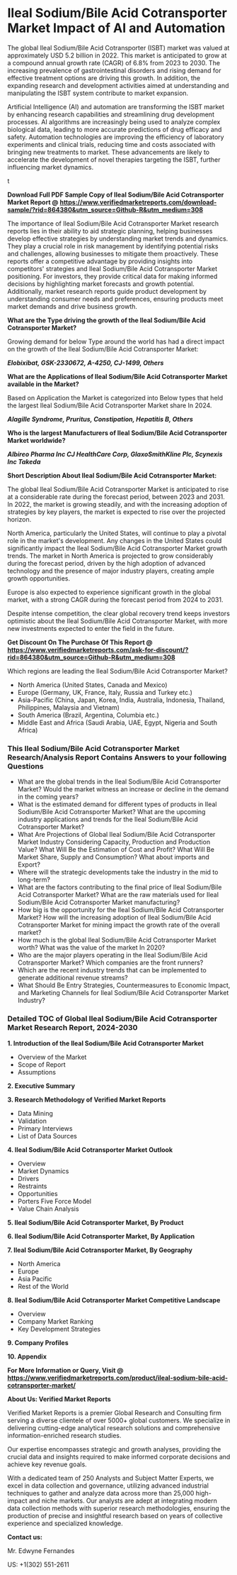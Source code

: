 <meta name="title" content="Global Ileal Sodium/Bile Acid Cotransporter Market Impact of AI and Automation"><meta name="description" content="The global Ileal Sodium/Bile Acid Cotransporter (ISBT) market was valued at approximately USD 5.2 billion in 2022. This market is anticipated to grow at a compound ann"><meta name="title" content="Ileal Sodium/Bile Acid Cotransporter Market Size, Share, Scope, Trends, Growth, Opportunities, Analysis, Forecast"><h1>Ileal Sodium/Bile Acid Cotransporter Market Impact of AI and Automation</h1><p>The global Ileal Sodium/Bile Acid Cotransporter (ISBT) market was valued at approximately USD 5.2 billion in 2022. This market is anticipated to grow at a compound annual growth rate (CAGR) of 6.8% from 2023 to 2030. The increasing prevalence of gastrointestinal disorders and rising demand for effective treatment options are driving this growth. In addition, the expanding research and development activities aimed at understanding and manipulating the ISBT system contribute to market expansion.</p><p>Artificial Intelligence (AI) and automation are transforming the ISBT market by enhancing research capabilities and streamlining drug development processes. AI algorithms are increasingly being used to analyze complex biological data, leading to more accurate predictions of drug efficacy and safety. Automation technologies are improving the efficiency of laboratory experiments and clinical trials, reducing time and costs associated with bringing new treatments to market. These advancements are likely to accelerate the development of novel therapies targeting the ISBT, further influencing market dynamics.</p>t</p><p id="" class=""><strong>Download Full PDF Sample Copy of Ileal Sodium/Bile Acid Cotransporter Market Report @ <a href="https://www.verifiedmarketreports.com/download-sample/?rid=864380&utm_source=Github-R&utm_medium=308" target="_blank">https://www.verifiedmarketreports.com/download-sample/?rid=864380&utm_source=Github-R&utm_medium=308</a></strong></p><p>The importance of&nbsp;Ileal Sodium/Bile Acid Cotransporter Market research reports lies in their ability to aid strategic planning, helping businesses develop effective strategies by understanding market trends and dynamics. They play a crucial role in risk management by identifying potential risks and challenges, allowing businesses to mitigate them proactively. These reports offer a competitive advantage by providing insights into competitors' strategies and Ileal Sodium/Bile Acid Cotransporter Market positioning. For investors, they provide critical data for making informed decisions by highlighting market forecasts and growth potential. Additionally, market research reports guide product development by understanding consumer needs and preferences, ensuring products meet market demands and drive business growth.</p><p><strong>What are the&nbsp;Type driving the growth of the Ileal Sodium/Bile Acid Cotransporter Market?</strong></p><p id="" class="">Growing demand for below Type around the world has had a direct impact on the growth of the Ileal Sodium/Bile Acid Cotransporter Market:</p><em><strong>Elobixibat, GSK-2330672, A-4250, CJ-1499, Others</strong></em></p><strong>What are the&nbsp;Applications&nbsp;of Ileal Sodium/Bile Acid Cotransporter Market available in the Market?</strong></p><p id="" class="">Based on Application the Market is categorized into Below types that held the largest Ileal Sodium/Bile Acid Cotransporter Market share In 2024.</p><em><strong>Alagille Syndrome, Pruritus, Constipation, Hepatitis B, Others</strong></em></p><strong>Who is the largest Manufacturers of Ileal Sodium/Bile Acid Cotransporter Market worldwide?</strong></p><p><em><strong>Albireo Pharma Inc CJ HealthCare Corp, GlaxoSmithKline Plc, Scynexis Inc Takeda</strong></em></p><p id="" class=""><strong>Short Description About Ileal Sodium/Bile Acid Cotransporter Market:</strong></p><p>The global Ileal Sodium/Bile Acid Cotransporter Market is anticipated to rise at a considerable rate during the forecast period, between 2023 and 2031. In 2022, the market is growing steadily, and with the increasing adoption of strategies by key players, the market is expected to rise over the projected horizon.</p><p>North America, particularly the United States, will continue to play a pivotal role in the market's development. Any changes in the United States could significantly impact the Ileal Sodium/Bile Acid Cotransporter Market growth trends. The market in North America is projected to grow considerably during the forecast period, driven by the high adoption of advanced technology and the presence of major industry players, creating ample growth opportunities.</p><p>Europe is also expected to experience significant growth in the global market, with a strong CAGR during the forecast period from 2024 to 2031.</p><p>Despite intense competition, the clear global recovery trend keeps investors optimistic about the Ileal Sodium/Bile Acid Cotransporter Market, with more new investments expected to enter the field in the future.</p><p id="" class=""><strong>Get Discount On The Purchase Of This Report @ <a href="https://www.verifiedmarketreports.com/ask-for-discount/?rid=864380&utm_source=Github-R&utm_medium=308" target="_blank">https://www.verifiedmarketreports.com/ask-for-discount/?rid=864380&utm_source=Github-R&utm_medium=308</a></strong></p>Which regions are leading the Ileal Sodium/Bile Acid Cotransporter Market?</p><ul><li>North America (United States, Canada and Mexico)</li><li>Europe (Germany, UK, France, Italy, Russia and Turkey etc.)</li><li>Asia-Pacific (China, Japan, Korea, India, Australia, Indonesia, Thailand, Philippines, Malaysia and Vietnam)</li><li>South America (Brazil, Argentina, Columbia etc.)</li><li>Middle East and Africa (Saudi Arabia, UAE, Egypt, Nigeria and South Africa)</li></ul><h3 id="" class="">This Ileal Sodium/Bile Acid Cotransporter Market Research/Analysis Report Contains Answers to your following Questions</h3><ul><li>What are the global trends in the Ileal Sodium/Bile Acid Cotransporter Market? Would the market witness an increase or decline in the demand in the coming years?</li><li>What is the estimated demand for different types of products in Ileal Sodium/Bile Acid Cotransporter Market? What are the upcoming industry applications and trends for the Ileal Sodium/Bile Acid Cotransporter Market?</li><li>What Are Projections of Global Ileal Sodium/Bile Acid Cotransporter Market Industry Considering Capacity, Production and Production Value? What Will Be the Estimation of Cost and Profit? What Will Be Market Share, Supply and Consumption? What about imports and Export?</li><li>Where will the strategic developments take the industry in the mid to long-term?</li><li>What are the factors contributing to the final price of Ileal Sodium/Bile Acid Cotransporter Market? What are the raw materials used for Ileal Sodium/Bile Acid Cotransporter Market manufacturing?</li><li>How big is the opportunity for the Ileal Sodium/Bile Acid Cotransporter Market? How will the increasing adoption of Ileal Sodium/Bile Acid Cotransporter Market for mining impact the growth rate of the overall market?</li><li>How much is the global Ileal Sodium/Bile Acid Cotransporter Market worth? What was the value of the market In 2020?</li><li>Who are the major players operating in the Ileal Sodium/Bile Acid Cotransporter Market? Which companies are the front runners?</li><li>Which are the recent industry trends that can be implemented to generate additional revenue streams?</li><li>What Should Be Entry Strategies, Countermeasures to Economic Impact, and Marketing Channels for Ileal Sodium/Bile Acid Cotransporter Market Industry?</li></ul><h3 id="" class="">Detailed TOC of Global Ileal Sodium/Bile Acid Cotransporter Market Research Report, 2024-2030</h3><p id="" class=""><strong>1. Introduction of the Ileal Sodium/Bile Acid Cotransporter Market</strong></p><ul><li>Overview of the Market</li><li>Scope of Report</li><li>Assumptions</li></ul><p id="" class=""><strong>2. Executive Summary</strong></p><p id="" class=""><strong>3. Research Methodology of Verified Market Reports</strong></p><ul><li>Data Mining</li><li>Validation</li><li>Primary Interviews</li><li>List of Data Sources</li></ul><p id="" class=""><strong>4. Ileal Sodium/Bile Acid Cotransporter Market Outlook</strong></p><ul><li>Overview</li><li>Market Dynamics</li><li>Drivers</li><li>Restraints</li><li>Opportunities</li><li>Porters Five Force Model</li><li>Value Chain Analysis</li></ul><p id="" class=""><strong>5. Ileal Sodium/Bile Acid Cotransporter Market, By Product</strong></p><p id="" class=""><strong>6. Ileal Sodium/Bile Acid Cotransporter Market, By Application</strong></p><p id="" class=""><strong>7. Ileal Sodium/Bile Acid Cotransporter Market, By Geography</strong></p><ul><li>North America</li><li>Europe</li><li>Asia Pacific</li><li>Rest of the World</li></ul><p id="" class=""><strong>8. Ileal Sodium/Bile Acid Cotransporter Market Competitive Landscape</strong></p><ul><li>Overview</li><li>Company Market Ranking</li><li>Key Development Strategies</li></ul><p id="" class=""><strong>9. Company Profiles</strong></p><p id="" class=""><strong>10. Appendix</strong></p><p id="" class=""><strong>For More Information or Query, Visit @ <a href="https://www.verifiedmarketreports.com/product/ileal-sodium-bile-acid-cotransporter-market/" target="_blank">https://www.verifiedmarketreports.com/product/ileal-sodium-bile-acid-cotransporter-market/</a></strong></p><p id="" class=""><strong>About Us: Verified Market Reports</strong></p><p id="" class="">Verified Market Reports is a premier Global Research and Consulting firm serving a diverse clientele of over 5000+ global customers. We specialize in delivering cutting-edge analytical research solutions and comprehensive information-enriched research studies.</p><p id="" class="">Our expertise encompasses strategic and growth analyses, providing the crucial data and insights required to make informed corporate decisions and achieve key revenue goals.</p><p id="" class="">With a dedicated team of 250 Analysts and Subject Matter Experts, we excel in data collection and governance, utilizing advanced industrial techniques to gather and analyze data across more than 25,000 high-impact and niche markets. Our analysts are adept at integrating modern data collection methods with superior research methodologies, ensuring the production of precise and insightful research based on years of collective experience and specialized knowledge.</p><p id="" class=""><strong>Contact us:</strong></p><p id="" class="">Mr. Edwyne Fernandes</p><p id="" class="">US: +1(302) 551-2611</p>